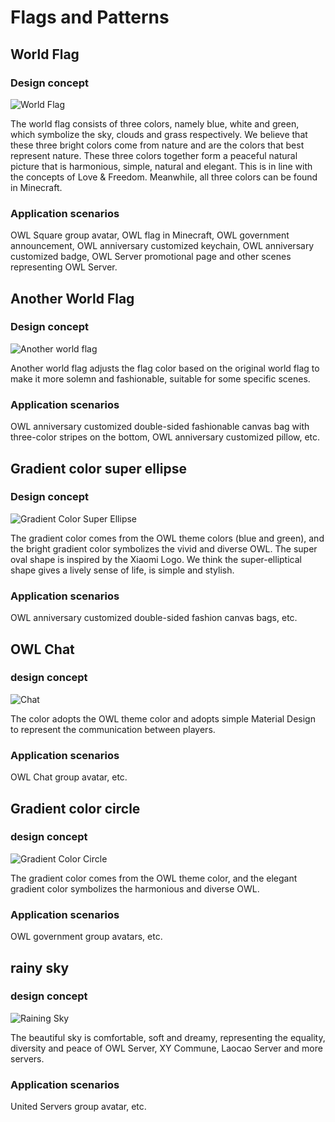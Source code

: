 # Flags and Patterns

## World Flag

### Design concept

![World Flag](/assets/世界旗/0.png)

The world flag consists of three colors, namely blue, white and green, which symbolize the sky, clouds and grass respectively. We believe that these three bright colors come from nature and are the colors that best represent nature. These three colors together form a peaceful natural picture that is harmonious, simple, natural and elegant. This is in line with the concepts of Love & Freedom. Meanwhile, all three colors can be found in Minecraft.

### Application scenarios

OWL Square group avatar, OWL flag in Minecraft, OWL government announcement, OWL anniversary customized keychain, OWL anniversary customized badge, OWL Server promotional page and other scenes representing OWL Server.

## Another World Flag

### Design concept

![Another world flag](/assets/世界旗/1.png)

Another world flag adjusts the flag color based on the original world flag to make it more solemn and fashionable, suitable for some specific scenes.

### Application scenarios

OWL anniversary customized double-sided fashionable canvas bag with three-color stripes on the bottom, OWL anniversary customized pillow, etc.

## Gradient color super ellipse

### Design concept

![Gradient Color Super Ellipse](/assets/logo/渐变色超椭圆.png)

The gradient color comes from the OWL theme colors (blue and green), and the bright gradient color symbolizes the vivid and diverse OWL. The super oval shape is inspired by the Xiaomi Logo. We think the super-elliptical shape gives a lively sense of life, is simple and stylish.

### Application scenarios

OWL anniversary customized double-sided fashion canvas bags, etc.

## OWL Chat

### design concept

![Chat](/assets/logo/畅聊.png)

The color adopts the OWL theme color and adopts simple Material Design to represent the communication between players.

### Application scenarios

OWL Chat group avatar, etc.

## Gradient color circle

### design concept

![Gradient Color Circle](/assets/logo/渐变色圆.png)
 
The gradient color comes from the OWL theme color, and the elegant gradient color symbolizes the harmonious and diverse OWL.

### Application scenarios

OWL government group avatars, etc.

## rainy sky

### design concept

![Raining Sky](/assets/logo/下雨的天空.png)

The beautiful sky is comfortable, soft and dreamy, representing the equality, diversity and peace of OWL Server, XY Commune, Laocao Server and more servers.

### Application scenarios

United Servers group avatar, etc.